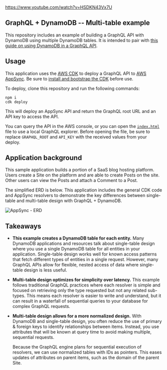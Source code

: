 https://www.youtube.com/watch?v=HSDKN43Vx7U

## GraphQL + DynamoDB -- Multi-table example

This repository includes an example of building a GraphQL API with DynamoDB using multiple DynamoDB tables. It is intended to pair with [this guide on using DynamoDB in a GraphQL API](https://aws.amazon.com/graphql/graphql-dynamodb-data-modeling/).

## Usage

This application uses the [AWS CDK](https://docs.aws.amazon.com/cdk/v2/guide/home.html) to deploy a GraphQL API to [AWS AppSync](https://aws.amazon.com/appsync/). Be sure to [install and bootstrap the CDK](https://docs.aws.amazon.com/cdk/v2/guide/getting_started.html#getting_started_install) before use.

To deploy, clone this repository and run the following commands:

```
npm i
cdk deploy
```

This will deploy an AppSync API and return the GraphQL root URL and an API key to access the API.

You can query the API in the AWS console, or you can open the [`index.html`](./index.html) file to use a local GraphQL explorer. Before opening the file, be sure to replace `GRAPHQL_ROOT` and `API_KEY` with the received values from your deploy.

## Application background

This sample application builds a portion of a SaaS blog hosting platform. Users create a Site on the platform and are able to create Posts on the site. Other users can view the Posts and attach a Comment to a Post.

The simplified ERD is below. This application includes the general CDK code and AppSync resolvers to demonstrate the key differences between single-table and multi-table design with GraphQL + DynamoDB.

![AppSync - ERD](https://user-images.githubusercontent.com/6509926/172209448-98350f3f-7fcf-4a7e-aa64-123dd59ab4e9.svg)

## Takeaways

- **This example creates a DynamoDB table for each entity.** Many DynamoDB applications and resources talk about single-table design where you use a single DynamoDB table for all entities in your application. Single-table design works well for known access patterns that fetch different types of entities in a single request. However, many GraphQL APIs allow for flexible, nested access of data where single-table design is less useful.

- **Multi-table design optimizes for simplicity over latency.** This example follows traditional GraphQL practices where each resolver is simple and focused on retrieving only the type requested but not any related sub-types. This means each resolver is easier to write and understand, but it can result in a waterfall of sequential queries to your database for complex GraphQL requests.

- **Multi-table design allows for a more normalized design.** With DynamoDB and single-table design, you often reduce the use of primary & foreign keys to identify relationships between items. Instead, you use attributes that will be known at query time to avoid making multiple, sequential requests.

  Because the GraphQL engine plans for sequential execution of resolvers, we can use normalized tables with IDs as pointers. This eases updates of attributes on parent items, such as the domain of the parent Site.
